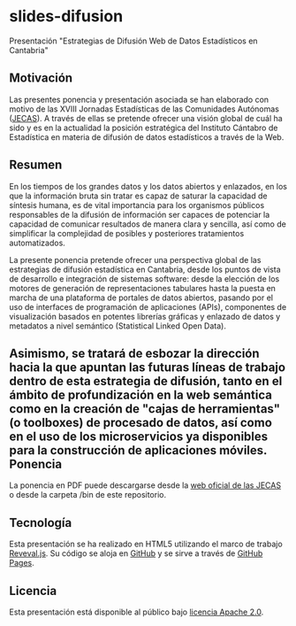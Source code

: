slides-difusion
===============

Presentación "Estrategias de Difusión Web de Datos Estadísticos en Cantabria"

Motivación
----------
Las presentes ponencia y presentación asociada se han elaborado con motivo de las XVIII Jornadas Estadísticas de las Comunidades Autónomas ([JECAS](http://jecas.es)). A través de ellas se pretende ofrecer una visión global de cuál ha sido y es en la actualidad la posición estratégica del Instituto Cántabro de Estadística en materia de difusión de datos estadísticos a través de la Web.

Resumen
-------
En los tiempos de los grandes datos y los datos abiertos y enlazados, en los que la información bruta sin tratar es capaz de saturar la capacidad de síntesis humana, es de vital importancia para los organismos públicos responsables de la difusión de información ser capaces de potenciar la capacidad de comunicar resultados de manera clara y sencilla, así como de simplificar la complejidad de posibles y posteriores tratamientos automatizados.
 
La presente ponencia pretende ofrecer una perspectiva global de las estrategias de difusión estadística en Cantabria, desde los puntos de vista de desarrollo e integración de sistemas software: desde la elección de los motores de generación de representaciones tabulares hasta la puesta en marcha de una plataforma de portales de datos abiertos, pasando por el uso de interfaces de programación de aplicaciones (APIs), componentes de visualización basados en potentes librerías gráficas y enlazado de datos y metadatos a nivel semántico (Statistical Linked Open Data).
 
Asimismo, se tratará de esbozar la dirección hacia la que apuntan las futuras líneas de trabajo dentro de esta estrategia de difusión, tanto en el ámbito de profundización en la web semántica como en la creación de "cajas de herramientas" (o toolboxes) de procesado de datos, así como en el uso de los microservicios ya disponibles para la construcción de aplicaciones móviles.
Ponencia
--------
La ponencia en PDF puede descargarse desde la [web oficial de las JECAS](http://jecas.es/descargap.html) o desde la carpeta /bin de este repositorio.

Tecnología
----------
Esta presentación se ha realizado en HTML5 utilizando el marco de trabajo [Reveval.js](https://github.com/hakimel/reveal.js/). Su código se aloja en [GitHub](https://github.com/icane/slides-difusion) y se sirve a través de [GitHub Pages](https://pages.github.com/). 

Licencia
--------
Esta presentación está disponible al público bajo [licencia Apache 2.0](http://www.apache.org/licenses/LICENSE-2.0.html).
